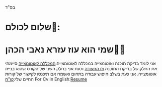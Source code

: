  בס"ד 
# שלום לכולם👋:
# שמי הוא עוז עזרא נאבי הכהן🧑‍💻
אני לומד בדיקת תוכנה ואוטומצייה במכללה לאוטומצייה:[המכללה לאוטומצייה](https://automation.co.il/)
סיימתי את החלק של בדיקת התוכנה [וזו התעודה](https://github.com/OzEzraCohen/index.html/blob/main/%D7%AA%D7%A2%D7%95%D7%93%D7%AA%20%D7%A1%D7%99%D7%95%D7%9D%20%D7%A7%D7%95%D7%A8%D7%A1%20%D7%91%D7%95%D7%93%D7%A7%20%D7%AA%D7%95%D7%9B%D7%A0%D7%94.pdf)
וכעת אני בחלק השני של הקורס שהוא בניית אוטומצייה.
אני כעת בשלב חיפוש עבודה בתחום ואשמח אם תיכנסו לקישור של קורות החיים שלי:[קו"ח](https://github.com/OzEzraCohen/CV/blob/main/Resume.pdf)
For Cv in English:[Resume](https://github.com/OzEzraCohen/CV/blob/main/Resume%20In%20English.pdf)
 

<!--
**OzEzraCohen/OzEzraCohen** is a ✨ _special_ ✨ repository because its `README.md` (this file) appears on your GitHub profile.

Here are some ideas to get you started:

- 🔭 I’m currently working on ...
- 🌱 I’m currently learning ...
- 👯 I’m looking to collaborate on ...
- 🤔 I’m looking for help with ...
- 💬 Ask me about ...
- 📫 How to reach me: ...
- 😄 Pronouns: ...
- ⚡ Fun fact: ...
-->
